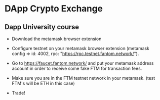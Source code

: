 # DApp Crypto Exchange
## Dapp University course

- Download the metamask browser extension

- Configure testnet on your metamask browser extension (metamask config => id: 4002, rpc: "https://rpc.testnet.fantom.network/").

- Go to https://faucet.fantom.network/ and put your metamask address account in order to receive some fake FTM for transaction fees.

- Make sure you are in the FTM testnet network in your metamask. (test FTM's will be ETH in this case)

- Trade!

